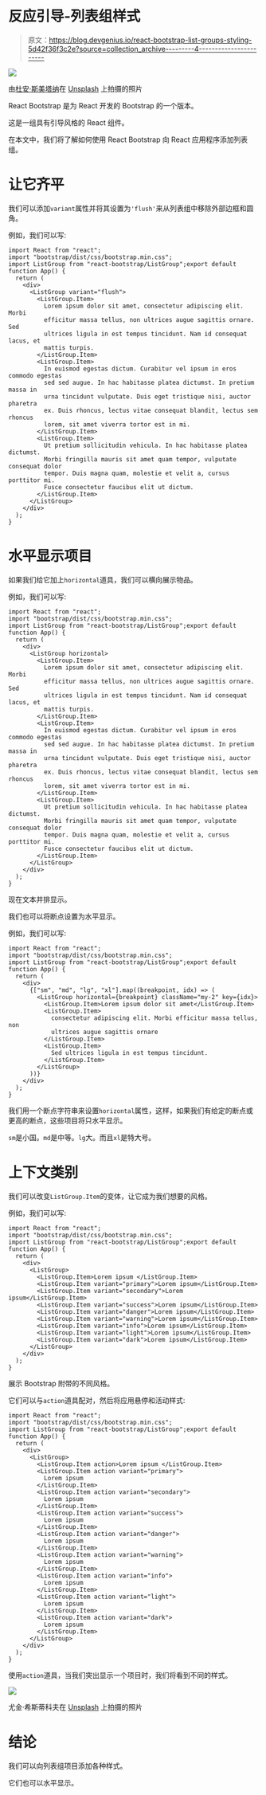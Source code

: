 # 反应引导-列表组样式

> 原文：<https://blog.devgenius.io/react-bootstrap-list-groups-styling-5d42f36f3c2e?source=collection_archive---------4----------------------->

![](img/280c7113d288eff6a092312e30538e13.png)

由[杜安·斯美塔纳](https://unsplash.com/@veverkolog?utm_source=medium&utm_medium=referral)在 [Unsplash](https://unsplash.com?utm_source=medium&utm_medium=referral) 上拍摄的照片

React Bootstrap 是为 React 开发的 Bootstrap 的一个版本。

这是一组具有引导风格的 React 组件。

在本文中，我们将了解如何使用 React Bootstrap 向 React 应用程序添加列表组。

# 让它齐平

我们可以添加`variant`属性并将其设置为`'flush'`来从列表组中移除外部边框和圆角。

例如，我们可以写:

```
import React from "react";
import "bootstrap/dist/css/bootstrap.min.css";
import ListGroup from "react-bootstrap/ListGroup";export default function App() {
  return (
    <div>
      <ListGroup variant="flush">
        <ListGroup.Item>
          Lorem ipsum dolor sit amet, consectetur adipiscing elit. Morbi
          efficitur massa tellus, non ultrices augue sagittis ornare. Sed
          ultrices ligula in est tempus tincidunt. Nam id consequat lacus, et
          mattis turpis.
        </ListGroup.Item>
        <ListGroup.Item>
          In euismod egestas dictum. Curabitur vel ipsum in eros commodo egestas
          sed sed augue. In hac habitasse platea dictumst. In pretium massa in
          urna tincidunt vulputate. Duis eget tristique nisi, auctor pharetra
          ex. Duis rhoncus, lectus vitae consequat blandit, lectus sem rhoncus
          lorem, sit amet viverra tortor est in mi.
        </ListGroup.Item>
        <ListGroup.Item>
          Ut pretium sollicitudin vehicula. In hac habitasse platea dictumst.
          Morbi fringilla mauris sit amet quam tempor, vulputate consequat dolor
          tempor. Duis magna quam, molestie et velit a, cursus porttitor mi.
          Fusce consectetur faucibus elit ut dictum.
        </ListGroup.Item>
      </ListGroup>
    </div>
  );
}
```

# 水平显示项目

如果我们给它加上`horizontal`道具，我们可以横向展示物品。

例如，我们可以写:

```
import React from "react";
import "bootstrap/dist/css/bootstrap.min.css";
import ListGroup from "react-bootstrap/ListGroup";export default function App() {
  return (
    <div>
      <ListGroup horizontal>
        <ListGroup.Item>
          Lorem ipsum dolor sit amet, consectetur adipiscing elit. Morbi
          efficitur massa tellus, non ultrices augue sagittis ornare. Sed
          ultrices ligula in est tempus tincidunt. Nam id consequat lacus, et
          mattis turpis.
        </ListGroup.Item>
        <ListGroup.Item>
          In euismod egestas dictum. Curabitur vel ipsum in eros commodo egestas
          sed sed augue. In hac habitasse platea dictumst. In pretium massa in
          urna tincidunt vulputate. Duis eget tristique nisi, auctor pharetra
          ex. Duis rhoncus, lectus vitae consequat blandit, lectus sem rhoncus
          lorem, sit amet viverra tortor est in mi.
        </ListGroup.Item>
        <ListGroup.Item>
          Ut pretium sollicitudin vehicula. In hac habitasse platea dictumst.
          Morbi fringilla mauris sit amet quam tempor, vulputate consequat dolor
          tempor. Duis magna quam, molestie et velit a, cursus porttitor mi.
          Fusce consectetur faucibus elit ut dictum.
        </ListGroup.Item>
      </ListGroup>
    </div>
  );
}
```

现在文本并排显示。

我们也可以将断点设置为水平显示。

例如，我们可以写:

```
import React from "react";
import "bootstrap/dist/css/bootstrap.min.css";
import ListGroup from "react-bootstrap/ListGroup";export default function App() {
  return (
    <div>
      {["sm", "md", "lg", "xl"].map((breakpoint, idx) => (
        <ListGroup horizontal={breakpoint} className="my-2" key={idx}>
          <ListGroup.Item>Lorem ipsum dolor sit amet</ListGroup.Item>
          <ListGroup.Item>
            consectetur adipiscing elit. Morbi efficitur massa tellus, non
            ultrices augue sagittis ornare
          </ListGroup.Item>
          <ListGroup.Item>
            Sed ultrices ligula in est tempus tincidunt.
          </ListGroup.Item>
        </ListGroup>
      ))}
    </div>
  );
}
```

我们用一个断点字符串来设置`horizontal`属性，这样，如果我们有给定的断点或更高的断点，这些项目将只水平显示。

`sm`是小国。`md`是中等。`lg`大。而且`xl`是特大号。

# 上下文类别

我们可以改变`ListGroup.Item`的变体，让它成为我们想要的风格。

例如，我们可以写:

```
import React from "react";
import "bootstrap/dist/css/bootstrap.min.css";
import ListGroup from "react-bootstrap/ListGroup";export default function App() {
  return (
    <div>
      <ListGroup>
        <ListGroup.Item>Lorem ipsum </ListGroup.Item>
        <ListGroup.Item variant="primary">Lorem ipsum</ListGroup.Item>
        <ListGroup.Item variant="secondary">Lorem ipsum</ListGroup.Item>
        <ListGroup.Item variant="success">Lorem ipsum</ListGroup.Item>
        <ListGroup.Item variant="danger">Lorem ipsum</ListGroup.Item>
        <ListGroup.Item variant="warning">Lorem ipsum</ListGroup.Item>
        <ListGroup.Item variant="info">Lorem ipsum</ListGroup.Item>
        <ListGroup.Item variant="light">Lorem ipsum</ListGroup.Item>
        <ListGroup.Item variant="dark">Lorem ipsum</ListGroup.Item>
      </ListGroup>
    </div>
  );
}
```

展示 Bootstrap 附带的不同风格。

它们可以与`action`道具配对，然后将应用悬停和活动样式:

```
import React from "react";
import "bootstrap/dist/css/bootstrap.min.css";
import ListGroup from "react-bootstrap/ListGroup";export default function App() {
  return (
    <div>
      <ListGroup>
        <ListGroup.Item action>Lorem ipsum </ListGroup.Item>
        <ListGroup.Item action variant="primary">
          Lorem ipsum
        </ListGroup.Item>
        <ListGroup.Item action variant="secondary">
          Lorem ipsum
        </ListGroup.Item>
        <ListGroup.Item action variant="success">
          Lorem ipsum
        </ListGroup.Item>
        <ListGroup.Item action variant="danger">
          Lorem ipsum
        </ListGroup.Item>
        <ListGroup.Item action variant="warning">
          Lorem ipsum
        </ListGroup.Item>
        <ListGroup.Item action variant="info">
          Lorem ipsum
        </ListGroup.Item>
        <ListGroup.Item action variant="light">
          Lorem ipsum
        </ListGroup.Item>
        <ListGroup.Item action variant="dark">
          Lorem ipsum
        </ListGroup.Item>
      </ListGroup>
    </div>
  );
}
```

使用`action`道具，当我们突出显示一个项目时，我们将看到不同的样式。

![](img/f36230c4df16241715f0088db6f2f919.png)

尤金·希斯蒂科夫在 [Unsplash](https://unsplash.com?utm_source=medium&utm_medium=referral) 上拍摄的照片

# 结论

我们可以向列表组项目添加各种样式。

它们也可以水平显示。